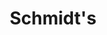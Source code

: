 ---
title: Schmidt's
description: Buy natural deodorants & soaps with Bitcoin.
homepage: https://schmidts.com/
twitter:
---